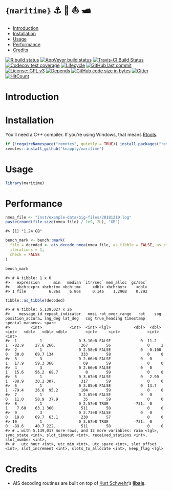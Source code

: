 `{maritime}` ⚓ 🚢 ⛵ 🛥️
================

  - [Introduction](#introduction)
  - [Installation](#installation)
  - [Usage](#usage)
  - [Performance](#performance)
  - [Credits](#credits)

<!-- README.Rmd generates README.md. -->

<!-- badges: start -->

[![R build
status](https://github.com/knapply/maritime/workflows/R-CMD-check/badge.svg)](https://github.com/knapply/maritime/actions?workflow=R-CMD-check)
[![AppVeyor build
status](https://ci.appveyor.com/api/projects/status/github/knapply/maritime?branch=master&svg=true)](https://ci.appveyor.com/project/knapply/maritime)
[![Travis-CI Build
Status](https://travis-ci.org/knapply/maritime.svg?branch=master)](https://travis-ci.org/knapply/maritime)
[![Codecov test
coverage](https://codecov.io/gh/knapply/maritime/branch/master/graph/badge.svg)](https://codecov.io/gh/knapply/maritime?branch=master)
[![Lifecycle](https://img.shields.io/badge/lifecycle-experimental-orange.svg)](https://www.tidyverse.org/lifecycle/#experimental)
[![GitHub last
commit](https://img.shields.io/github/last-commit/knapply/maritime.svg)](https://github.com/knapply/maritime/commits/master)
[![License: GPL
v3](https://img.shields.io/badge/License-GPLv3-blue.svg)](https://www.gnu.org/licenses/gpl-3.0)
[![Depends](https://img.shields.io/badge/Depends-GNU_R%3E=3.6-blue.svg)](https://www.r-project.org/)
[![GitHub code size in
bytes](https://img.shields.io/github/languages/code-size/knapply/maritime.svg)](https://github.com/knapply/maritime)
[![Gitter](https://badges.gitter.im/maritime/community.svg)](https://gitter.im/maritime/community?utm_source=badge&utm_medium=badge&utm_campaign=pr-badge)
[![HitCount](http://hits.dwyl.io/knapply/maritime.svg)](http://hits.dwyl.io/knapply/maritime)
<!-- [![CRAN status](https://www.r-pkg.org/badges/version/maritime)](https://cran.r-project.org/package=maritime) -->
<!-- badges: end -->

# Introduction

# Installation

You’ll need a C++ compiler. If you’re using Windows, that means
[Rtools](https://cran.r-project.org/bin/windows/Rtools/).

``` r
if (!requireNamespace("remotes", quietly = TRUE)) install.packages("remotes")
remotes::install_github("knapply/maritime")
```

# Usage

``` r
library(maritime)
```

# Performance

``` r
nmea_file <- "inst/example-data/big-files/20181210.log"
paste(round(file.size(nmea_file) / 1e9, 2L), "GB")
```

    #> [1] "1.24 GB"

``` r
bench_mark <- bench::mark(
  file = decoded <- ais_decode_nmea(nmea_file, as_tibble = FALSE, as_sf = FALSE),
  iterations = 1,
  check = FALSE
)

bench_mark
```

    #> # A tibble: 1 x 6
    #>   expression      min   median `itr/sec` mem_alloc `gc/sec`
    #>   <bch:expr> <bch:tm> <bch:tm>     <dbl> <bch:byt>    <dbl>
    #> 1 file          6.86s    6.86s     0.146    1.29GB    0.292

``` r
tibble::as_tibble(decoded)
```

    #> # A tibble: 5,139,027 x 26
    #>    message_id repeat_indicator   mmsi rot_over_range   rot    sog position_accura… lng_deg lat_deg   cog true_heading timestamp special_manoeuv… spare
    #>         <int>            <int>  <int> <lgl>          <dbl>  <dbl>            <int>   <dbl>   <dbl> <dbl>        <int>     <int>            <int> <int>
    #>  1          1                0 3.10e8 FALSE             0  11.2                  1  -82.9     27.6 266.           267        56                0     2
    #>  2          1                0 2.58e8 FALSE             0   0.100                0   30.0     69.7 134            333        58                0     0
    #>  3          3                0 2.66e8 FALSE             0   0                    1   17.9     59.3 360             69        59                0     0
    #>  4          3                0 2.66e8 FALSE             0   0                    1   15.6     56.2  68.7            0        59                0     0
    #>  5          1                0 3.67e8 FALSE             0   2.90                 1  -88.9     30.2 307.           317        59                0     0
    #>  6          1                0 3.05e8 FALSE             0  13.7                  1  -79.4     26.6  95.2          104        59                0     0
    #>  7          1                0 2.65e8 FALSE             0   0                    0   11.0     58.9  37.9           35        59                0     0
    #>  8          1                0 2.57e8 TRUE           -731.  0                    1    7.60    63.1 360            511        58                0     0
    #>  9          3                0 2.73e8 FALSE             0   0                    0   19.0     69.7  63.1          230        57                0     0
    #> 10          1                0 3.67e8 TRUE           -731.  0                    0  -89.6     40.7 222.           511        58                0     0
    #> # … with 5,139,017 more rows, and 12 more variables: raim <lgl>, sync_state <int>, slot_timeout <int>, received_stations <int>, slot_number <int>,
    #> #   utc_hour <int>, utc_min <int>, utc_spare <int>, slot_offset <int>, slot_increment <int>, slots_to_allocate <int>, keep_flag <lgl>

# Credits

  - AIS decoding routines are built on top of [Kurt
    Schwehr](https://twitter.com/kurtschwehr)’s
    [**libais**](https://github.com/schwehr/libais).
